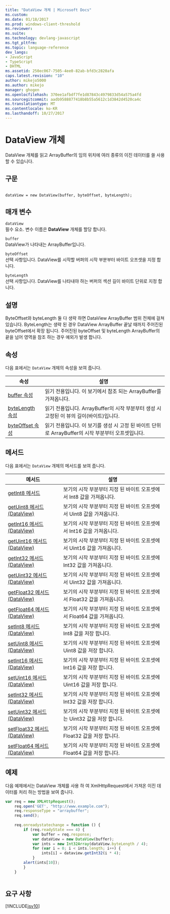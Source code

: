 ```yaml
---
title: "DataView 개체 | Microsoft Docs"
ms.custom: 
ms.date: 01/18/2017
ms.prod: windows-client-threshold
ms.reviewer: 
ms.suite: 
ms.technology: devlang-javascript
ms.tgt_pltfrm: 
ms.topic: language-reference
dev_langs:
- JavaScript
- TypeScript
- DHTML
ms.assetid: 250ec067-7505-4ee0-82ab-bfd3c2820afa
caps.latest.revision: "10"
author: mikejo5000
ms.author: mikejo
manager: ghogen
ms.openlocfilehash: 370ee1afbdf7fe1d87843c4979833d54a575a4fd
ms.sourcegitcommit: aadb9588877418b8b55a5612c1d3842d4520ca4c
ms.translationtype: MT
ms.contentlocale: ko-KR
ms.lasthandoff: 10/27/2017
---
```

# <a name="dataview-object"></a>DataView 개체
DataView 개체를 읽고 ArrayBuffer의 임의 위치에 여러 종류의 이진 데이터를 쓸 사용할 수 있습니다.  
  
## <a name="syntax"></a>구문  
  
```  
  
dataView = new DataView(buffer, byteOffset, byteLength);  
```  
  
## <a name="parameters"></a>매개 변수  
 `dataView`  
 필수 요소. 변수 이름은 **DataView** 개체를 할당 합니다.  
  
 `buffer`  
 DataView가 나타내는 ArrayBuffer입니다.  
  
 `byteOffset`  
 선택 사항입니다. DataView를 시작할 버퍼의 시작 부분부터 바이트 오프셋을 지정 합니다.  
  
 `byteLength`  
 선택 사항입니다. DataView를 나타내야 하는 버퍼의 섹션 길이 바이트 단위로 지정 합니다.  
  
## <a name="remarks"></a>설명  
 ByteOffset와 byteLength 둘 다 생략 하면 DataView ArrayBuffer 범위 전체에 걸쳐 있습니다. ByteLength는 생략 된 경우 DataView ArrayBuffer 끝날 때까지 주어진된 byteOffset에서 확장 됩니다. 주어진된 byteOffset 및 byteLength ArrayBuffer의 끝을 넘어 영역을 참조 하는 경우 예외가 발생 합니다.  
  
## <a name="properties"></a>속성  
 다음 표에서는 `DataView` 개체의 속성을 보여 줍니다.  
  
|속성|설명|  
|--------------|-----------------|  
|[buffer 속성](../../javascript/reference/buffer-property-dataview.md)|읽기 전용입니다. 이 보기에서 참조 되는 ArrayBuffer를 가져옵니다.|  
|[byteLength 속성](../../javascript/reference/bytelength-property-dataview.md)|읽기 전용입니다. ArrayBuffer의 시작 부분부터 생성 시 고정된 이 뷰의 길이(바이트)입니다.|  
|[byteOffset 속성](../../javascript/reference/byteoffset-property-dataview.md)|읽기 전용입니다. 이 보기를 생성 시 고정 된 바이트 단위로 ArrayBuffer의 시작 부분부터 오프셋입니다.|  
  
## <a name="methods"></a>메서드  
 다음 표에서는 `DataView` 개체의 메서드를 보여 줍니다.  
  
|메서드|설명|  
|------------|-----------------|  
|[getInt8 메서드](../../javascript/reference/getint8-method-dataview.md)|보기의 시작 부분부터 지정 된 바이트 오프셋에서 Int8 값을 가져옵니다.|  
|[getUint8 메서드(DataView)](../../javascript/reference/getuint8-method-dataview.md)|보기의 시작 부분부터 지정 된 바이트 오프셋에서 Uint8 값을 가져옵니다.|  
|[getInt16 메서드(DataView)](../../javascript/reference/getint16-method-dataview.md)|보기의 시작 부분부터 지정 된 바이트 오프셋에서 Int16 값을 가져옵니다.|  
|[getUint16 메서드(DataView)](../../javascript/reference/getuint16-method-dataview.md)|보기의 시작 부분부터 지정 된 바이트 오프셋에서 Uint16 값을 가져옵니다.|  
|[getInt32 메서드(DataView)](../../javascript/reference/getint32-method-dataview.md)|보기의 시작 부분부터 지정 된 바이트 오프셋에 Int32 값을 가져옵니다.|  
|[getUint32 메서드(DataView)](../../javascript/reference/getuint32-method-dataview.md)|보기의 시작 부분부터 지정 된 바이트 오프셋에서 Uint32 값을 가져옵니다.|  
|[getFloat32 메서드(DataView)](../../javascript/reference/getfloat32-method-dataview.md)|보기의 시작 부분부터 지정 된 바이트 오프셋에서 Float32 값을 가져옵니다.|  
|[getFloat64 메서드(DataView)](../../javascript/reference/getfloat64-method-dataview.md)|보기의 시작 부분부터 지정 된 바이트 오프셋에서 Float64 값을 가져옵니다.|  
|[setInt8 메서드(DataView)](../../javascript/reference/setint8-method-dataview.md)|보기의 시작 부분부터 지정 된 바이트 오프셋에 Int8 값을 저장 합니다.|  
|[setUint8 메서드(DataView)](../../javascript/reference/setuint8-method-dataview.md)|보기의 시작 부분부터 지정 된 바이트 오프셋에 Uint8 값을 저장 합니다.|  
|[setInt16 메서드(DataView)](../../javascript/reference/setint16-method-dataview.md)|보기의 시작 부분부터 지정 된 바이트 오프셋에 Int16 값을 저장 합니다.|  
|[setUint16 메서드(DataView)](../../javascript/reference/setuint16-method-dataview.md)|보기의 시작 부분부터 지정 된 바이트 오프셋에 Uint16 값을 저장 합니다.|  
|[setInt32 메서드(DataView)](../../javascript/reference/setint32-method-dataview.md)|보기의 시작 부분부터 지정 된 바이트 오프셋에 Int32 값을 저장 합니다.|  
|[setUint32 메서드(DataView)](../../javascript/reference/setuint32-method-dataview.md)|보기의 시작 부분부터 지정 된 바이트 오프셋에는 Uint32 값을 저장 합니다.|  
|[setFloat32 메서드(DataView)](../../javascript/reference/setfloat32-method-dataview.md)|보기의 시작 부분부터 지정 된 바이트 오프셋에 Float32 값을 저장 합니다.|  
|[setFloat64 메서드(DataView)](../../javascript/reference/setfloat64-method-dataview.md)|보기의 시작 부분부터 지정 된 바이트 오프셋에 Float64 값을 저장 합니다.|  
  
## <a name="example"></a>예제  
 다음 예제에서는 DataView 개체를 사용 하 여 XmlHttpRequest에서 가져온 이진 데이터를 처리 하는 방법을 보여 줍니다.  
  
```JavaScript  
var req = new XMLHttpRequest();  
    req.open('GET', "http://www.example.com");  
    req.responseType = "arraybuffer";  
    req.send();  
  
    req.onreadystatechange = function () {  
        if (req.readyState === 4) {  
            var buffer = req.response;  
            var dataView = new DataView(buffer);  
            var ints = new Int32Array(dataView.byteLength / 4);  
            for (var i = 0; i < ints.length; i++) {  
                ints[i] = dataview.getInt32(i * 4);  
            }  
        alert(ints[10]);  
        }  
    }  
  
```  
  
## <a name="requirements"></a>요구 사항  
 [!INCLUDE[jsv10](../../javascript/reference/includes/jsv10-md.md)]